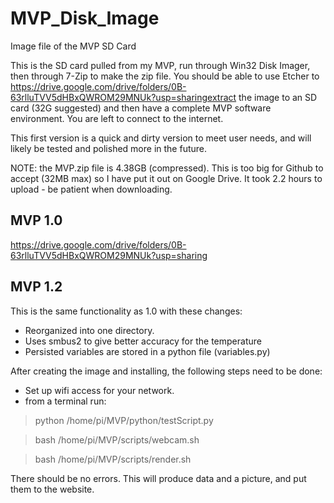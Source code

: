 # MVP_Disk_Image
Image file of the MVP SD Card

This is the SD card pulled from my MVP, run through Win32 Disk Imager, then through 7-Zip to make the zip file.
You should be able to use Etcher to https://drive.google.com/drive/folders/0B-63rlluTVV5dHBxQWROM29MNUk?usp=sharingextract the image to an SD card (32G suggested) and then have a complete MVP software environment.
You are left to connect to the internet.

This first version is a quick and dirty version to meet user needs, and will likely be tested and polished more in the future.

NOTE: the MVP.zip file is 4.38GB (compressed).  This is too big for Github to accept (32MB max) so I have put it out on Google Drive.  It took 2.2 hours to upload - be patient when downloading.

## MVP 1.0

https://drive.google.com/drive/folders/0B-63rlluTVV5dHBxQWROM29MNUk?usp=sharing

## MVP 1.2

This is the same functionality as 1.0 with these changes:

- Reorganized into one directory.
- Uses smbus2 to give better accuracy for the temperature
- Persisted variables are stored in a python file (variables.py)

After creating the image and installing, the following steps need to be done:

- Set up wifi access for your network.
- from a terminal run:

> python /home/pi/MVP/python/testScript.py

> bash /home/pi/MVP/scripts/webcam.sh

> bash /home/pi/MVP/scripts/render.sh

There should be no errors.  This will produce data and a picture, and put them to the website.
